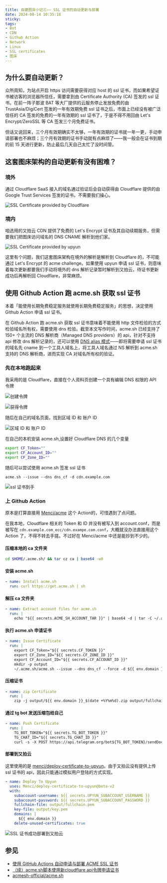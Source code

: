 ```yaml
---
title: 自建图床小记三—— SSL 证书的自动更新与部署
date: 2024-08-14 10:35:18
sticky:
tags:
- Bot
- CDN
- Github Action
- Network
- Linux
- SSL certificates
- 图床
---
```


## 为什么要自动更新？

众所周知，为站点开启 https 访问需要获得对应 host 的 ssl 证书，而如果希望证书被访客的浏览器所信任，需要拿到由 Certificate Authority (CA) 签发的 ssl 证书。在前一阵子那波 BAT 等大厂提供的云服务停止发放免费的由 TrustAsia/DigiCert 签发的一年有效期免费 ssl 证书之后，市面上已经没有被广泛信任的 CA 签发的免费的一年有效期的 ssl 证书了，于是不得不用回由 Let's Encrypt/ZeroSSL 等 CA 签发三个月免费证书。

但话又说回来，三个月有效期确实不太够，一年有效期的证书就一年一更，手动申请部署也不麻烦；三个月有效期的证书手动就有点麻烦了——我一般会在证书到期的前 15 天进行更新，防止最后几天自己太忙了没时间管。

## 这套图床架构的自动更新有没有困难？

### 境外

通过 Cloudflare SaaS 接入的域名通过验证后会自动获得由 Cloudflare 提供的由 Google Trust Services 签发的证书，不需要我们操心。

![SSL Certificate provided by Cloudflare](https://static.031130.xyz/uploads/2024/08/14/831d714565906.webp)

### 境内

咱选用的又拍云 CDN 提供了免费的 Let's Encrypt 证书及其自动续期服务，但需要我们把图床访问域名的 DNS CNAME 解析到他们家。

![SSL Certificate provided by upyun](https://static.031130.xyz/uploads/2024/08/14/b16f7752ef522.webp)

这里有个问题，我们这套图床架构在境外的解析是解析到 Cloudflare 的，不可能通过 Let's Encrypt 的 acme challenge。如果使用 upyun 申请 ssl 证书，则意味着每次更新都要我们手动将境外的 dns 解析记录暂时解析到又拍云，待证书更新成功后再解析回 Cloudflare，非常麻烦。

## 使用 Github Action 跑 acme.sh 获取 ssl 证书

本着「能使用长期免费稳定服务就使用长期免费稳定服务」的思想，决定使用 Github Action 申请 ssl 证书。

在 Github Action 跑 acme.sh 获取 ssl 证书意味着不能使用 http 文件检验的方式检验域名所有权，需要使用 dns 检验。截至本文写作时间，acme.sh 已经支持了 150+ 个主流的 DNS 解析商（Managed DNS providers）的 api，针对不支持 api 修改 dns 解析记录的，还可以使用 [DNS alias 模式](https://github.com/acmesh-official/acme.sh/wiki/DNS-alias-mode)——即将需要申请 ssl 证书的域名先 cname 到一个工具人域名上，将工具人域名通过 NS 解析到 acme.sh 支持的 DNS 解析商，进而实现 CA 对域名所有权的验证。

### 先在本地跑起来

我采用的是 Cloudflare，直接在个人资料页创建一个具有编辑 DNS 权限的 API 令牌

![创建令牌](https://static.031130.xyz/uploads/2024/08/14/c0262d4aea708.webp)

![获得令牌](https://static.031130.xyz/uploads/2024/08/14/f30bfc93970bc.webp)

随后在自己的域名页面，找到区域 ID 和 账户 ID

![区域 ID 和 账户 ID](https://static.031130.xyz/uploads/2024/08/14/4c8d4a2019812.webp)

在自己的本机安装 acme.sh,设置好 Cloudflare DNS 的几个变量

```bash
export CF_Token=""
export CF_Account_ID=""
export CF_Zone_ID=""
```

随后可以尝试使用 acme.sh 签发 ssl 证书

```
acme.sh --issue --dns dns_cf -d cdn.example.com
```

![ssl 证书到手](https://static.031130.xyz/uploads/2024/08/14/c78bc5afa3641.webp)

### 上 Github Action

原本是打算直接用 [Menci/acme](https://github.com/Menci/acme) 这个 Action的，可惜遇到了点问题。

在我本地，Cloudflare 相关的 Token 和 ID 并没有被写入到 account.conf，而是被写在 `cdn.example.com_ecc/cdn.exampe.com.conf`，大概就没办法直接用这个 Action 了，不得不转去手搓。不过好在 Menci/acme 中还是能抄到不少的。

#### 压缩本地的 ca 文件夹

```bash
cd $HOME/.acme.sh/ && tar cz ca | base64 -w0
```

#### 安装 acme.sh

```yaml
- name: Install acme.sh
  run: curl https://get.acme.sh | sh
```

#### 解压 ca 文件夹

```yaml
- name: Extract account files for acme.sh
  run: |
    echo "${{ secrets.ACME_SH_ACCOUNT_TAR }}" | base64 -d | tar -C ~/.acme.sh -xz
```

#### 执行 acme.sh 申请证书

```yaml
- name: Issue Certificate
  run: |
    export CF_Token="${{ secrets.CF_TOKEN }}"
    export CF_Zone_ID="${{ secrets.CF_ZONE_ID }}"
    export CF_Account_ID="${{ secrets.CF_ACCOUNT_ID }}"
    mkdir -p output
    ~/.acme.sh/acme.sh --issue --dns dns_cf --force -d ${{ env.domain }} --fullchain-file output/fullchain.pem --key-file output/key.pem
```

#### 压缩证书

```yaml
- name: zip Certificate
  run: |
    zip -j output/${{ env.domain }}_$(date +%Y%m%d).zip output/fullchain.pem output/key.pem
```

#### 通过 tg bot 发送压缩包给自己

```yaml
- name: Push Certificate
  run: |
    TG_BOT_TOKEN="${{ secrets.TG_BOT_TOKEN }}"
    TG_CHAT_ID="${{ secrets.TG_CHAT_ID }}"
    curl -s -X POST https://api.telegram.org/bot${TG_BOT_TOKEN}/sendDocument -F chat_id=${TG_CHAT_ID} -F document="@output/${{ env.domain }}_$(date +%Y%m%d).zip"
```

#### 部署到又拍云

这里使用的是 [menci/deploy-certificate-to-upyun](https://github.com/Menci/deploy-certificate-to-upyun/)。由于又拍云没有提供上传 ssl 证书的 api，因此只能通过模拟用户登陆的方式实现。

```yaml
- name: Deploy To Upyun
  uses: Menci/deploy-certificate-to-upyun@beta-v2
  with:
    subaccount-username: ${{ secrets.UPYUN_SUBACCOUNT_USERNAME }}
    subaccount-password: ${{ secrets.UPYUN_SUBACCOUNT_PASSWORD }}
    fullchain-file: output/fullchain.pem
    key-file: output/key.pem
    domains: |
      ${{ env.domain }}
    delete-unused-certificates: true
```

![SSL 证书成功部署到又拍云](https://static.031130.xyz/uploads/2024/08/14/222a754d25c97.webp)

## 参见

- [使用 GitHub Actions 自动申请与部署 ACME SSL 证书](https://blog.men.ci/ssl-with-github-actions/)
- [（续）acme.sh脚本使用新cloudflare api令牌申请证书](https://shiping.date/82.html)
- [acmesh-official/acme.sh](https://github.com/acmesh-official/acme.sh)
